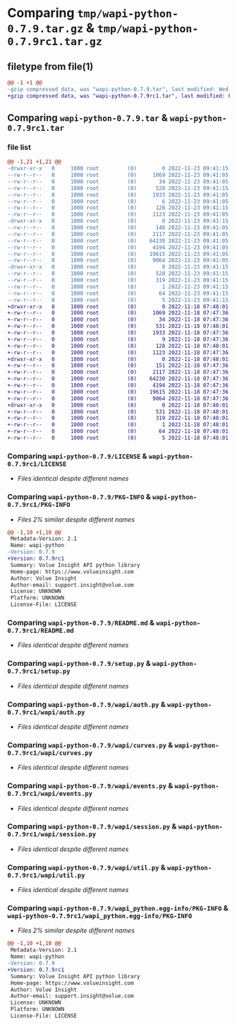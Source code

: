 # Comparing `tmp/wapi-python-0.7.9.tar.gz` & `tmp/wapi-python-0.7.9rc1.tar.gz`

## filetype from file(1)

```diff
@@ -1 +1 @@
-gzip compressed data, was "wapi-python-0.7.9.tar", last modified: Wed Nov 23 09:41:15 2022, max compression
+gzip compressed data, was "wapi-python-0.7.9rc1.tar", last modified: Fri Nov 18 07:48:01 2022, max compression
```

## Comparing `wapi-python-0.7.9.tar` & `wapi-python-0.7.9rc1.tar`

### file list

```diff
@@ -1,21 +1,21 @@
-drwxr-xr-x   0     1000 root         (0)        0 2022-11-23 09:41:15.666706 wapi-python-0.7.9/
--rw-r--r--   0     1000 root         (0)     1069 2022-11-23 09:41:05.000000 wapi-python-0.7.9/LICENSE
--rw-r--r--   0     1000 root         (0)       34 2022-11-23 09:41:05.000000 wapi-python-0.7.9/MANIFEST.in
--rw-r--r--   0     1000 root         (0)      528 2022-11-23 09:41:15.666706 wapi-python-0.7.9/PKG-INFO
--rw-r--r--   0     1000 root         (0)     1933 2022-11-23 09:41:05.000000 wapi-python-0.7.9/README.md
--rw-r--r--   0     1000 root         (0)        6 2022-11-23 09:41:05.000000 wapi-python-0.7.9/VERSION
--rw-r--r--   0     1000 root         (0)      128 2022-11-23 09:41:15.666706 wapi-python-0.7.9/setup.cfg
--rw-r--r--   0     1000 root         (0)     1123 2022-11-23 09:41:05.000000 wapi-python-0.7.9/setup.py
-drwxr-xr-x   0     1000 root         (0)        0 2022-11-23 09:41:15.665706 wapi-python-0.7.9/wapi/
--rw-r--r--   0     1000 root         (0)      148 2022-11-23 09:41:05.000000 wapi-python-0.7.9/wapi/__init__.py
--rw-r--r--   0     1000 root         (0)     2117 2022-11-23 09:41:05.000000 wapi-python-0.7.9/wapi/auth.py
--rw-r--r--   0     1000 root         (0)    64230 2022-11-23 09:41:05.000000 wapi-python-0.7.9/wapi/curves.py
--rw-r--r--   0     1000 root         (0)     4194 2022-11-23 09:41:05.000000 wapi-python-0.7.9/wapi/events.py
--rw-r--r--   0     1000 root         (0)    19615 2022-11-23 09:41:05.000000 wapi-python-0.7.9/wapi/session.py
--rw-r--r--   0     1000 root         (0)     9064 2022-11-23 09:41:05.000000 wapi-python-0.7.9/wapi/util.py
-drwxr-xr-x   0     1000 root         (0)        0 2022-11-23 09:41:15.665706 wapi-python-0.7.9/wapi_python.egg-info/
--rw-r--r--   0     1000 root         (0)      528 2022-11-23 09:41:15.000000 wapi-python-0.7.9/wapi_python.egg-info/PKG-INFO
--rw-r--r--   0     1000 root         (0)      319 2022-11-23 09:41:15.000000 wapi-python-0.7.9/wapi_python.egg-info/SOURCES.txt
--rw-r--r--   0     1000 root         (0)        1 2022-11-23 09:41:15.000000 wapi-python-0.7.9/wapi_python.egg-info/dependency_links.txt
--rw-r--r--   0     1000 root         (0)       64 2022-11-23 09:41:15.000000 wapi-python-0.7.9/wapi_python.egg-info/requires.txt
--rw-r--r--   0     1000 root         (0)        5 2022-11-23 09:41:15.000000 wapi-python-0.7.9/wapi_python.egg-info/top_level.txt
+drwxr-xr-x   0     1000 root         (0)        0 2022-11-18 07:48:01.246145 wapi-python-0.7.9rc1/
+-rw-r--r--   0     1000 root         (0)     1069 2022-11-18 07:47:36.000000 wapi-python-0.7.9rc1/LICENSE
+-rw-r--r--   0     1000 root         (0)       34 2022-11-18 07:47:36.000000 wapi-python-0.7.9rc1/MANIFEST.in
+-rw-r--r--   0     1000 root         (0)      531 2022-11-18 07:48:01.246145 wapi-python-0.7.9rc1/PKG-INFO
+-rw-r--r--   0     1000 root         (0)     1933 2022-11-18 07:47:36.000000 wapi-python-0.7.9rc1/README.md
+-rw-r--r--   0     1000 root         (0)        9 2022-11-18 07:47:36.000000 wapi-python-0.7.9rc1/VERSION
+-rw-r--r--   0     1000 root         (0)      128 2022-11-18 07:48:01.247145 wapi-python-0.7.9rc1/setup.cfg
+-rw-r--r--   0     1000 root         (0)     1123 2022-11-18 07:47:36.000000 wapi-python-0.7.9rc1/setup.py
+drwxr-xr-x   0     1000 root         (0)        0 2022-11-18 07:48:01.244145 wapi-python-0.7.9rc1/wapi/
+-rw-r--r--   0     1000 root         (0)      151 2022-11-18 07:47:36.000000 wapi-python-0.7.9rc1/wapi/__init__.py
+-rw-r--r--   0     1000 root         (0)     2117 2022-11-18 07:47:36.000000 wapi-python-0.7.9rc1/wapi/auth.py
+-rw-r--r--   0     1000 root         (0)    64230 2022-11-18 07:47:36.000000 wapi-python-0.7.9rc1/wapi/curves.py
+-rw-r--r--   0     1000 root         (0)     4194 2022-11-18 07:47:36.000000 wapi-python-0.7.9rc1/wapi/events.py
+-rw-r--r--   0     1000 root         (0)    19615 2022-11-18 07:47:36.000000 wapi-python-0.7.9rc1/wapi/session.py
+-rw-r--r--   0     1000 root         (0)     9064 2022-11-18 07:47:36.000000 wapi-python-0.7.9rc1/wapi/util.py
+drwxr-xr-x   0     1000 root         (0)        0 2022-11-18 07:48:01.246145 wapi-python-0.7.9rc1/wapi_python.egg-info/
+-rw-r--r--   0     1000 root         (0)      531 2022-11-18 07:48:01.000000 wapi-python-0.7.9rc1/wapi_python.egg-info/PKG-INFO
+-rw-r--r--   0     1000 root         (0)      319 2022-11-18 07:48:01.000000 wapi-python-0.7.9rc1/wapi_python.egg-info/SOURCES.txt
+-rw-r--r--   0     1000 root         (0)        1 2022-11-18 07:48:01.000000 wapi-python-0.7.9rc1/wapi_python.egg-info/dependency_links.txt
+-rw-r--r--   0     1000 root         (0)       64 2022-11-18 07:48:01.000000 wapi-python-0.7.9rc1/wapi_python.egg-info/requires.txt
+-rw-r--r--   0     1000 root         (0)        5 2022-11-18 07:48:01.000000 wapi-python-0.7.9rc1/wapi_python.egg-info/top_level.txt
```

### Comparing `wapi-python-0.7.9/LICENSE` & `wapi-python-0.7.9rc1/LICENSE`

 * *Files identical despite different names*

### Comparing `wapi-python-0.7.9/PKG-INFO` & `wapi-python-0.7.9rc1/PKG-INFO`

 * *Files 2% similar despite different names*

```diff
@@ -1,10 +1,10 @@
 Metadata-Version: 2.1
 Name: wapi-python
-Version: 0.7.9
+Version: 0.7.9rc1
 Summary: Volue Insight API python library
 Home-page: https://www.volueinsight.com
 Author: Volue Insight
 Author-email: support.insight@volue.com
 License: UNKNOWN
 Platform: UNKNOWN
 License-File: LICENSE
```

### Comparing `wapi-python-0.7.9/README.md` & `wapi-python-0.7.9rc1/README.md`

 * *Files identical despite different names*

### Comparing `wapi-python-0.7.9/setup.py` & `wapi-python-0.7.9rc1/setup.py`

 * *Files identical despite different names*

### Comparing `wapi-python-0.7.9/wapi/auth.py` & `wapi-python-0.7.9rc1/wapi/auth.py`

 * *Files identical despite different names*

### Comparing `wapi-python-0.7.9/wapi/curves.py` & `wapi-python-0.7.9rc1/wapi/curves.py`

 * *Files identical despite different names*

### Comparing `wapi-python-0.7.9/wapi/events.py` & `wapi-python-0.7.9rc1/wapi/events.py`

 * *Files identical despite different names*

### Comparing `wapi-python-0.7.9/wapi/session.py` & `wapi-python-0.7.9rc1/wapi/session.py`

 * *Files identical despite different names*

### Comparing `wapi-python-0.7.9/wapi/util.py` & `wapi-python-0.7.9rc1/wapi/util.py`

 * *Files identical despite different names*

### Comparing `wapi-python-0.7.9/wapi_python.egg-info/PKG-INFO` & `wapi-python-0.7.9rc1/wapi_python.egg-info/PKG-INFO`

 * *Files 2% similar despite different names*

```diff
@@ -1,10 +1,10 @@
 Metadata-Version: 2.1
 Name: wapi-python
-Version: 0.7.9
+Version: 0.7.9rc1
 Summary: Volue Insight API python library
 Home-page: https://www.volueinsight.com
 Author: Volue Insight
 Author-email: support.insight@volue.com
 License: UNKNOWN
 Platform: UNKNOWN
 License-File: LICENSE
```

